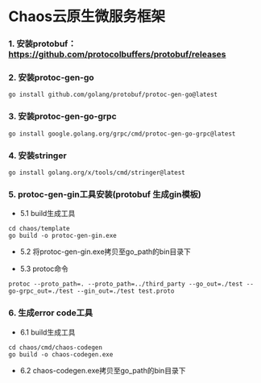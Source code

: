 # Chaos云原生微服务框架

### 1. 安装protobuf：https://github.com/protocolbuffers/protobuf/releases

### 2. 安装protoc-gen-go

```shell
go install github.com/golang/protobuf/protoc-gen-go@latest
```

### 3. 安装protoc-gen-go-grpc

```shell
go install google.golang.org/grpc/cmd/protoc-gen-go-grpc@latest
```

### 4. 安装stringer

```shell
go install golang.org/x/tools/cmd/stringer@latest
```

### 5. protoc-gen-gin工具安装(protobuf 生成gin模板)

* 5.1 build生成工具

```shell
cd chaos/template
go build -o protoc-gen-gin.exe
```

* 5.2 将protoc-gen-gin.exe拷贝至go_path的bin目录下

* 5.3 protoc命令

```shell
protoc --proto_path=. --proto_path=../third_party --go_out=./test --go-grpc_out=./test --gin_out=./test test.proto
```

### 6. 生成error code工具

* 6.1 build生成工具

```shell
cd chaos/cmd/chaos-codegen
go build -o chaos-codegen.exe
```

* 6.2 chaos-codegen.exe拷贝至go_path的bin目录下
